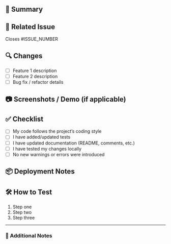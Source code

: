 ## 📝 Summary
<!-- Briefly describe the changes in this PR and their purpose. -->

## 📂 Related Issue
<!-- Link to the issue this PR closes or relates to. -->
Closes #ISSUE_NUMBER

## 🔍 Changes
<!-- List the main changes this PR introduces. -->
- [ ] Feature 1 description
- [ ] Feature 2 description
- [ ] Bug fix / refactor details

## 📷 Screenshots / Demo (if applicable)
<!-- Add images, GIFs, or console output that help reviewers understand your changes. -->

## ✅ Checklist
<!-- Check all that apply before requesting a review. -->
- [ ] My code follows the project’s coding style
- [ ] I have added/updated tests
- [ ] I have updated documentation (README, comments, etc.)
- [ ] I have tested my changes locally
- [ ] No new warnings or errors were introduced

## 📦 Deployment Notes
<!-- Any special instructions for deployment? -->

## 🛠 How to Test
<!-- Steps for reviewers to test your changes locally. -->
1. Step one
2. Step two
3. Step three

---

### 🔗 Additional Notes
<!-- Optional: Add any extra context, design decisions, or trade-offs you made. -->